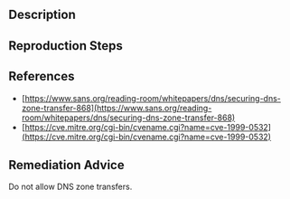 ## Description


## Reproduction Steps


## References

- [https://www.sans.org/reading-room/whitepapers/dns/securing-dns-zone-transfer-868](https://www.sans.org/reading-room/whitepapers/dns/securing-dns-zone-transfer-868)
- [https://cve.mitre.org/cgi-bin/cvename.cgi?name=cve-1999-0532](https://cve.mitre.org/cgi-bin/cvename.cgi?name=cve-1999-0532)


## Remediation Advice

Do not allow DNS zone transfers.

